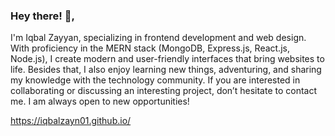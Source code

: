 ### Hey there! 👋,

I'm Iqbal Zayyan, specializing in frontend development and web design. With proficiency in the MERN stack (MongoDB, Express.js, React.js, Node.js), I create modern and user-friendly interfaces that bring websites to life. Besides that, I also enjoy learning new things, adventuring, and sharing my knowledge with the technology community. If you are interested in collaborating or discussing an interesting project, don’t hesitate to contact me. I am always open to new opportunities!

https://iqbalzayn01.github.io/
